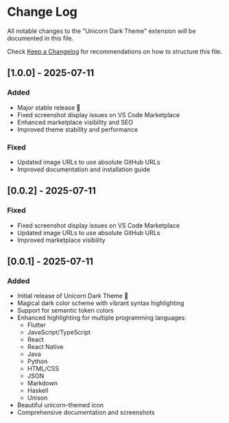 # Change Log

All notable changes to the "Unicorn Dark Theme" extension will be documented in this file.

Check [Keep a Changelog](http://keepachangelog.com/) for recommendations on how to structure this file.

## [1.0.0] - 2025-07-11

### Added
- Major stable release 🚀
- Fixed screenshot display issues on VS Code Marketplace
- Enhanced marketplace visibility and SEO
- Improved theme stability and performance

### Fixed
- Updated image URLs to use absolute GitHub URLs
- Improved documentation and installation guide

## [0.0.2] - 2025-07-11

### Fixed
- Fixed screenshot display issues on VS Code Marketplace
- Updated image URLs to use absolute GitHub URLs
- Improved marketplace visibility

## [0.0.1] - 2025-07-11

### Added
- Initial release of Unicorn Dark Theme 🦄
- Magical dark color scheme with vibrant syntax highlighting
- Support for semantic token colors
- Enhanced highlighting for multiple programming languages:
  - Flutter
  - JavaScript/TypeScript
  - React
  - React Native
  - Java
  - Python
  - HTML/CSS
  - JSON
  - Markdown
  - Haskell
  - Unison
- Beautiful unicorn-themed icon
- Comprehensive documentation and screenshots
